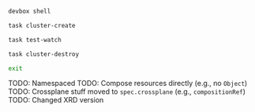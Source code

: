 ```sh
devbox shell

task cluster-create

task test-watch

task cluster-destroy

exit
```

TODO: Namespaced
TODO: Compose resources directly (e.g., no `Object`)
TODO: Crossplane stuff moved to `spec.crossplane` (e.g., `compositionRef`)
TODO: Changed XRD version